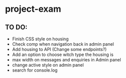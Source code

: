 # project-exam

## TO DO:

- Finish CSS style on housing
- Check comp when navigation back in admin panel
- Add housing to API (Change some endpoints?)
- Add an option to choose witch type the housing is
- max width on messages and enquiries in Admin panel
- change active style on admin panel
- search for console.log

